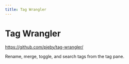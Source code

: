 ```yaml
---
title: Tag Wrangler
---
```


# Tag Wrangler

<https://github.com/pjeby/tag-wrangler/>

Rename, merge, toggle, and search tags from the tag pane.
